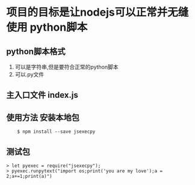 # 项目的目标是让nodejs可以正常并无缝使用 python脚本
## python脚本格式
1. 可以是字符串,但是要符合正常的python脚本
2. 可以.py文件

## 主入口文件 index.js

## 使用方法 安装本地包
```
    $ npm install --save jsexecpy 
```
## 测试包
```nodejs
> let pyexec = require("jsexecpy");
> pyexec.runpytext("import os;print('you are my love');a = 2;a+=1;print(a)")
```
